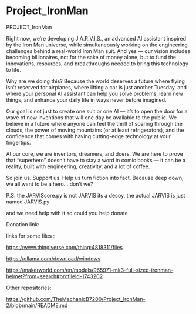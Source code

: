 # Project_IronMan


PROJECT_IronMan

Right now, we’re developing J.A.R.V.I.S., an advanced AI assistant inspired by the Iron Man universe, while simultaneously working on the engineering challenges behind a real-world Iron Man suit. And yes — our vision includes becoming billionaires, not for the sake of money alone, but to fund the innovations, resources, and breakthroughs needed to bring this technology to life.

Why are we doing this?
Because the world deserves a future where flying isn’t reserved for airplanes, where lifting a car is just another Tuesday, and where your personal AI assistant can help you solve problems, learn new things, and enhance your daily life in ways never before imagined.

Our goal is not just to create one suit or one AI — it’s to open the door for a wave of new inventions that will one day be available to the public. We believe in a future where anyone can feel the thrill of soaring through the clouds, the power of moving mountains (or at least refrigerators), and the confidence that comes with having cutting-edge technology at your fingertips.

At our core, we are inventors, dreamers, and doers. We are here to prove that “superhero” doesn’t have to stay a word in comic books — it can be a reality, built with engineering, creativity, and a lot of coffee.

So join us. Support us. Help us turn fiction into fact.
Because deep down, we all want to be a hero… don’t we?

P.S. the  JARVIScore.py is not JARVIS its a decoy, the actual JARVIS is just named JARVIS.py

and we need help with it so could you help donate

Donation link:


links for some files :

https://www.thingiverse.com/thing:4818311/files

https://ollama.com/download/windows


https://makerworld.com/en/models/965971-mk3-full-sized-ironman-helmet?from=search#profileId-1743202



Other repositories:

https://github.com/TheMechanicB7200/Project_IronMan-2/blob/main/README.md
